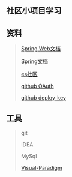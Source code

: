 ## 社区小项目学习

## 资料
>
>[Spring Web文档](https://spring.io/guides/gs/serving-web-content/)
>
>[Spring文档](https://spring.io/guides)
>
>[es社区](https://elasticsearch.cn/explore)
>
>[github OAuth](https://developer.github.com/apps/building-oauth-apps/creating-an-oauth-app/)
>
>[github deploy_key](https://developer.github.com/v3/guides/managing-deploy-keys/#deploy-keys)

## 工具
>git
>
>IDEA
>
>MySql
>
>[Visual-Paradigm](https://www.visual-paradigm.com)
